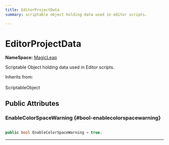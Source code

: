 ```yaml
---
title: EditorProjectData
summary: scriptable object holding data used in editor scripts. 

---
```


# EditorProjectData



**NameSpace:** 
[MagicLeap](/unity-api/api/MagicLeap/MagicLeap.md) 


Scriptable Object holding data used in Editor scripts.   


Inherits from: <br></br>ScriptableObject




## Public Attributes

### EnableColorSpaceWarning {#bool-enablecolorspacewarning}

```csharp

public bool EnableColorSpaceWarning = true;

```






-----------

